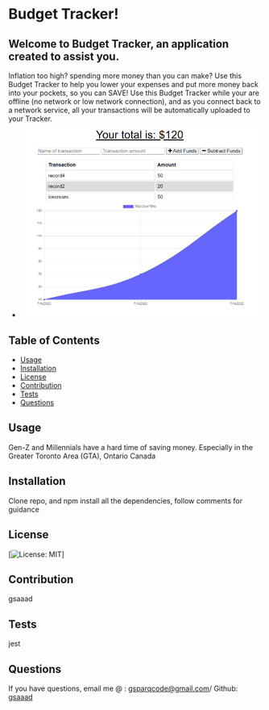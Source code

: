 # Budget Tracker!

## Welcome to Budget Tracker, an application created to assist you.

Inflation too high? spending more money than you can make? Use this Budget Tracker to help you lower your expenses and put more money back into your pockets, so you can SAVE! Use this Budget Tracker while your are offline (no network or low network connection), and as you connect back to a network service, all your transactions will be automatically uploaded to your Tracker.

- ![Screenshot](./public/icons/Preview.png)

## Table of Contents

- [Usage](#usage)
- [Installation](#installation)
- [License](#license)
- [Contribution](#contribution)
- [Tests](#tests)
- [Questions](#questions)

## Usage

Gen-Z and Millennials have a hard time of saving money. Especially in the Greater Toronto Area (GTA), Ontario Canada

## Installation

Clone repo, and npm install all the dependencies, follow comments for guidance

## License

[![License: MIT](https://img.shields.io/badge/License-MIT-yellow)]

## Contribution

gsaaad

## Tests

jest

## Questions

If you have questions, email me @ : gsparqcode@gmail.com/ Github: [gsaaad](https://github.com/gsaaad)
